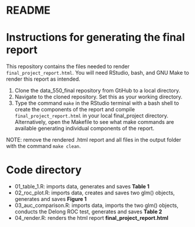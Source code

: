README
================

# Instructions for generating the final report

This repository contains the files needed to render
`final_project_report.html`. You will need RStudio, bash, and GNU Make
to render this report as intended.

1.  Clone the data_550_final repository from GtiHub to a local
    directory.
2.  Navigate to the cloned repository. Set this as your working
    directory.  
3.  Type the command `make` in the RStudio terminal with a bash shell to
    create the components of the report and compile
    `final_project_report.html` in your local final_project directory.
    Alternatively, open the Makefile to see what make commands are
    available generating individual components of the report.

NOTE: remove the rendered .html report and all files in the output
folder with the command `make clean`.

# Code directory

- 01_table_1.R: imports data, generates and saves **Table 1**
- 02_roc_plot.R: imports data, creates and saves two glm() objects,
  generates and saves **Figure 1**
- 03_auc_comparison.R: imports data, imports the two glm() objects,
  conducts the Delong ROC test, generates and saves **Table 2**
- 04_render.R: renders the html report **final_project_report.html**
